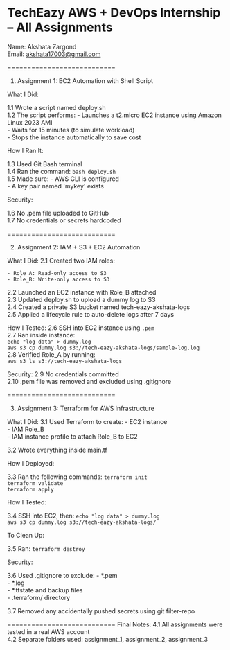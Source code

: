 # TechEazy AWS + DevOps Internship – All Assignments

Name: Akshata Zargond  
Email: akshata17003@gmail.com  

===========================

1. Assignment 1: EC2 Automation with Shell Script

What I Did:

1.1 Wrote a script named deploy.sh  
1.2 The script performs:
    - Launches a t2.micro EC2 instance using Amazon Linux 2023 AMI  
    - Waits for 15 minutes (to simulate workload)  
    - Stops the instance automatically to save cost  

How I Ran It:

1.3 Used Git Bash terminal  
1.4 Ran the command: `bash deploy.sh`  
1.5 Made sure:
    - AWS CLI is configured  
    - A key pair named 'mykey' exists  

Security:

1.6 No .pem file uploaded to GitHub  
1.7 No credentials or secrets hardcoded  

===========================

2. Assignment 2: IAM + S3 + EC2 Automation

What I Did:
2.1 Created two IAM roles: 

    - Role_A: Read-only access to S3  
    - Role_B: Write-only access to S3  
    
2.2 Launched an EC2 instance with Role_B attached  
2.3 Updated deploy.sh to upload a dummy log to S3  
2.4 Created a private S3 bucket named tech-eazy-akshata-logs  
2.5 Applied a lifecycle rule to auto-delete logs after 7 days  

How I Tested:
2.6 SSH into EC2 instance using `.pem`  
2.7 Ran inside instance:  
    `echo "log data" > dummy.log`  
    `aws s3 cp dummy.log s3://tech-eazy-akshata-logs/sample-log.log`  
2.8 Verified Role_A by running:  
    `aws s3 ls s3://tech-eazy-akshata-logs`  

Security:
2.9 No credentials committed  
2.10 .pem file was removed and excluded using .gitignore  

===========================

3. Assignment 3: Terraform for AWS Infrastructure

What I Did:
3.1 Used Terraform to create:
    - EC2 instance  
    - IAM Role_B  
    - IAM instance profile to attach Role_B to EC2  
    
3.2 Wrote everything inside main.tf  

How I Deployed:

3.3 Ran the following commands:
    `terraform init`  
    `terraform validate`  
    `terraform apply`  

How I Tested:

3.4 SSH into EC2, then:
    `echo "log data" > dummy.log`  
    `aws s3 cp dummy.log s3://tech-eazy-akshata-logs/`  

To Clean Up:

3.5 Ran: `terraform destroy`  

Security:

3.6 Used .gitignore to exclude:
    - *.pem  
    - *.log  
    - *.tfstate and backup files  
    - .terraform/ directory  
    
3.7 Removed any accidentally pushed secrets using git filter-repo  

===========================
Final Notes:
4.1 All assignments were tested in a real AWS account  
4.2 Separate folders used: assignment_1, assignment_2, assignment_3  
 





